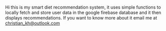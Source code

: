 Hi this is my smart diet recommendation system, it uses simple functions to locally fetch and store user data in the google firebase database and it then displays recommendations. If you want to know more about it email me at christian_kh@outlook.com
